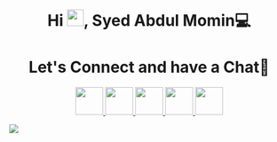 <h1 align="center"> Hi <img src="https://github.com/TheDudeThatCode/TheDudeThatCode/blob/master/Assets/wave.gif" height="30px" transform = 'translateY("40px")' width="30px" >, Syed Abdul Momin💻 </h1>

<h1 align="center">
  Let's Connect and have a Chat💬
</h1>

<p align="center">
<a href="https://danysam-portfolio.netlify.app/">
  <img height="50" src="https://user-images.githubusercontent.com/46517096/166972883-f5f1d88c-0246-4374-88ac-ded0f2cf0699.png"/>
</a>
<a href="https://www.linkedin.com/in/syed-momin-danysam04/">
  <img height="50" src="https://user-images.githubusercontent.com/46517096/166973395-19676cd8-f8ec-4abf-83ff-da8243505b82.png"/>
</a>
<a href="#">
  <img height="50" src="https://user-images.githubusercontent.com/46517096/166974096-7aeecad4-483e-4c85-983f-f4b37b3f794e.png"/>
</a>
<a href="#">
  <img height="50" src="https://user-images.githubusercontent.com/46517096/166974271-91dfa250-d70b-4cb9-8707-f1bda1b708c3.png"/>
</a>
<a href="#">
  <img height="50" src="https://user-images.githubusercontent.com/46517096/166974368-9798f39f-1f46-499c-b14e-81f0a3f83a06.png"/>
</a>
</p>

<p >
  <img src= "https://github-readme-stats.vercel.app/api?username=syedmomin&show_icons=true&theme=highcontrast" align="left">
 </p>
<!--- 
- 👋 Hi, I’m @syedmomin
- 👀 I’m interested in web development
- 🌱 I’m currently learning angular 12
- 💞️ I’m looking to collaborate on big software industurie
- 📫 How to reach me in mail

 Website : https://danysam-portfolio.netlify.app/

Connect with me:
https://www.linkedin.com/in/syed-momin-danysam04/


syedmomin/syedmomin is a ✨ special ✨ repository because its `README.md` (this file) appears on your GitHub profile.
You can click the Preview link to take a look at your changes.
--->

